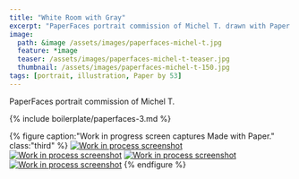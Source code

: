 ```yaml
---
title: "White Room with Gray"
excerpt: "PaperFaces portrait commission of Michel T. drawn with Paper by 53 on an iPad."
image: 
  path: &image /assets/images/paperfaces-michel-t.jpg 
  feature: *image
  teaser: /assets/images/paperfaces-michel-t-teaser.jpg
  thumbnail: /assets/images/paperfaces-michel-t-150.jpg
tags: [portrait, illustration, Paper by 53]
---
```


PaperFaces portrait commission of Michel T. 

{% include boilerplate/paperfaces-3.md %}

{% figure caption:"Work in progress screen captures Made with Paper." class:"third" %}
[![Work in process screenshot](/assets/images/paperfaces-michel-t-process-1-600.jpg)](/assets/images/paperfaces-michel-t-process-1-lg.jpg) [![Work in process screenshot](/assets/images/paperfaces-michel-t-process-2-600.jpg)](/assets/images/paperfaces-michel-t-process-2-lg.jpg) [![Work in process screenshot](/assets/images/paperfaces-michel-t-process-3-600.jpg)](/assets/images/paperfaces-michel-t-process-3-lg.jpg) [![Work in process screenshot](/assets/images/paperfaces-michel-t-process-4-600.jpg)](/assets/images/paperfaces-michel-t-process-4-lg.jpg)
{% endfigure %}
